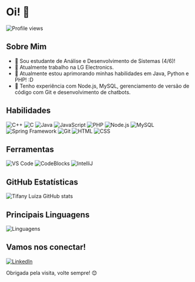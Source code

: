 # Oi! 👋

![Profile views](https://komarev.com/ghpvc/?username=tifanymoreira&color=blueviolet)

## Sobre Mim

- 🔭 Sou estudante de Análise e Desenvolvimento de Sistemas (4/6)!
- 💼 Atualmente trabalho na LG Electronics.
- 🌱 Atualmente estou aprimorando minhas habilidades em Java, Python e PHP! :D
- 🚀 Tenho experiência com Node.js, MySQL, gerenciamento de versão de código com Git e desenvolvimento de chatbots.

## Habilidades

![C++](https://img.shields.io/badge/-C++-black?style=flat-square&logo=cplusplus)
![C](https://img.shields.io/badge/-C-black?style=flat-square&logo=c)
![Java](https://img.shields.io/badge/-Java-black?style=flat-square&logo=java)
![JavaScript](https://img.shields.io/badge/-JavaScript-black?style=flat-square&logo=javascript)
![PHP](https://img.shields.io/badge/-PHP-black?style=flat-square&logo=php)
![Node.js](https://img.shields.io/badge/-Node.js-black?style=flat-square&logo=nodedotjs)
![MySQL](https://img.shields.io/badge/-MySQL-black?style=flat-square&logo=mysql)
![Spring Framework](https://img.shields.io/badge/-Spring%20Framework-black?style=flat-square&logo=spring)
![Git](https://img.shields.io/badge/-Git-black?style=flat-square&logo=git)
![HTML](https://img.shields.io/badge/-HTML-black?style=flat-square&logo=html5)
![CSS](https://img.shields.io/badge/-CSS-black?style=flat-square&logo=css3)

## Ferramentas

![VS Code](https://img.shields.io/badge/-VS%20Code-black?style=flat-square&logo=visual-studio-code)
![CodeBlocks](https://img.shields.io/badge/-CodeBlocks-black?style=flat-square&logo=codeblocks)
![IntelliJ](https://img.shields.io/badge/-IntelliJ-black?style=flat-square&logo=intellij)

## GitHub Estatísticas

![Tifany Luiza GitHub stats](https://github-readme-stats.vercel.app/api?username=tifanymoreira&show_icons=true&theme=radical)

## Principais Linguagens

![Linguagens](https://github-readme-stats.vercel.app/api/top-langs/?username=tifanymoreira&layout=compact&theme=radical)


## Vamos nos conectar!

[![LinkedIn](https://img.shields.io/badge/-LinkedIn-blue?style=flat-square&logo=linkedin)](https://www.linkedin.com/in/tifany-moreira-65489a228/)


Obrigada pela visita, volte sempre! 😊
